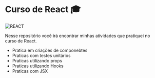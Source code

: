 # Curso de React 🎓
<img aling='center' alt= 'REACT' src='https://img.shields.io/badge/React-20232A?style=for-the-badge&logo=react&logoColor=61DAFB'/>

Nesse repositório você irá encontrar minhas atividades que pratiquei no curso de React.

- Pratica em criações de componebtes
- Praticas com testes unitários
- Praticas utilizando props
- Praticas utilizando Hooks
- Praticas com JSX





